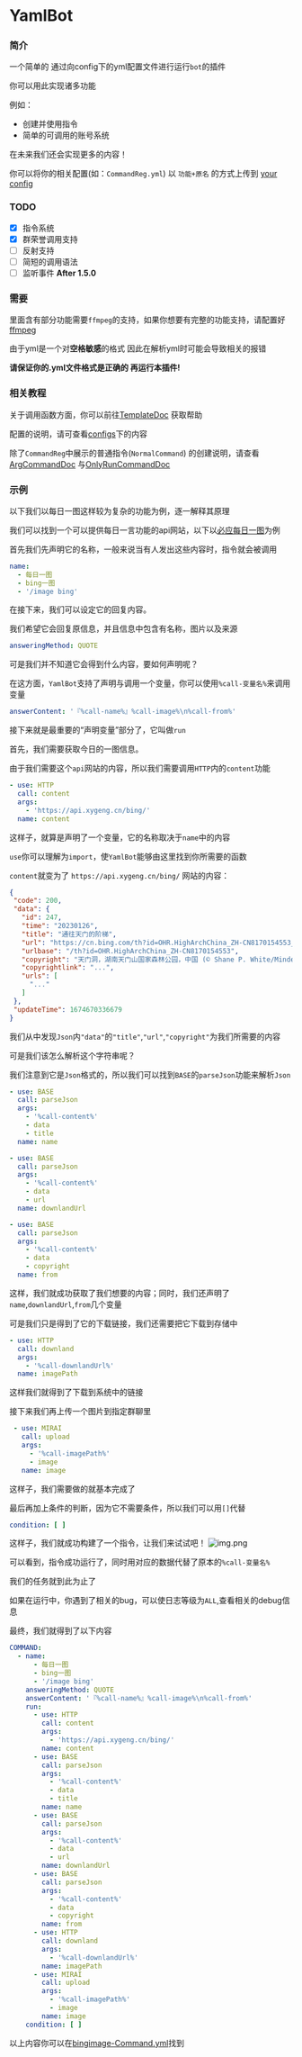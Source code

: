 # YamlBot

### 简介

一个简单的 通过向config下的yml配置文件进行运行`bot`的插件

你可以用此实现诸多功能

例如：

- 创建并使用指令
- 简单的可调用的账号系统

在未来我们还会实现更多的内容！

你可以将你的相关配置(如：`CommandReg.yml`) 以 `功能+原名`
的方式上传到 [your config](https://github.com/PigeonYuze/YamlBot/tree/master/your-config)

### TODO

- [x] 指令系统
- [x] 群荣誉调用支持
- [ ] 反射支持
- [ ] 简短的调用语法
- [ ] 监听事件 **After 1.5.0**

### 需要

里面含有部分功能需要`ffmpeg`的支持，如果你想要有完整的功能支持，请配置好[ffmpeg](https://github.com/FFmpeg/FFmpeg)

由于yml是一个对****空格敏感****的格式 因此在解析yml时可能会导致相关的报错

**请保证你的.yml文件格式是正确的 再运行本插件!**

### 相关教程

关于调用函数方面，你可以前往[TemplateDoc](https://github.com/PigeonYuze/YamlBot/blob/3d15eee0f68095835e8c9990029251941722d68d/docs/TemplateDoc.md)
获取帮助

配置的说明，请可查看[configs](docs/config)下的内容

除了`CommandReg`中展示的普通指令(`NormalCommand`)
的创建说明，请查看[ArgCommandDoc](https://github.com/PigeonYuze/YamlBot/blob/3d15eee0f68095835e8c9990029251941722d68d/docs/ArgCommandDoc.md)
与[OnlyRunCommandDoc](https://github.com/PigeonYuze/YamlBot/blob/3d15eee0f68095835e8c9990029251941722d68d/docs/OnlyRunCommandDoc.md)

### 示例

以下我们以每日一图这样较为复杂的功能为例，逐一解释其原理

我们可以找到一个可以提供每日一言功能的api网站，以下以[必应每日一图](https://api.xygeng.cn/bing/`)为例

首先我们先声明它的名称，一般来说当有人发出这些内容时，指令就会被调用

```yaml
name:
  - 每日一图
  - bing一图
  - '/image bing'
```

在接下来，我们可以设定它的回复内容。

我们希望它会回复原信息，并且信息中包含有名称，图片以及来源

```yaml
answeringMethod: QUOTE
```

可是我们并不知道它会得到什么内容，要如何声明呢？

在这方面，`YamlBot`支持了声明与调用一个变量，你可以使用`%call-变量名%`来调用变量

```yaml
answerContent: '『%call-name%』%call-image%\n%call-from%'
```

接下来就是最重要的“声明变量”部分了，它叫做`run`

首先，我们需要获取今日的一图信息。

由于我们需要这个`api`网站的内容，所以我们需要调用`HTTP`内的`content`功能

```yaml
- use: HTTP
  call: content
  args:
    - 'https://api.xygeng.cn/bing/'
  name: content
```

这样子，就算是声明了一个变量，它的名称取决于`name`中的内容

`use`你可以理解为`import`，使`YamlBot`能够由这里找到你所需要的函数

`content`就变为了 `https://api.xygeng.cn/bing/` 网站的内容：

 ```json
{
  "code": 200,
  "data": {
    "id": 247,
    "time": "20230126",
    "title": "通往天门的阶梯",
    "url": "https://cn.bing.com/th?id=OHR.HighArchChina_ZH-CN8170154553_1920x1080.jpg&rf=LaDigue_1920x1080.jpg&pid=hp",
    "urlbase": "/th?id=OHR.HighArchChina_ZH-CN8170154553",
    "copyright": "天门洞，湖南天门山国家森林公园，中国 (© Shane P. White/Minden Pictures)",
    "copyrightlink": "...",
    "urls": [
      "..."
    ]
  },
  "updateTime": 1674670336679
}
```

我们从中发现`Json`内`"data"`的`"title"`,`"url"`,`"copyright"`为我们所需要的内容

可是我们该怎么解析这个字符串呢？

我们注意到它是`Json`格式的，所以我们可以找到`BASE`的`parseJson`功能来解析`Json`

```yaml
- use: BASE
  call: parseJson
  args:
    - '%call-content%'
    - data
    - title
  name: name

- use: BASE
  call: parseJson
  args:
    - '%call-content%'
    - data
    - url
  name: downlandUrl

- use: BASE
  call: parseJson
  args:
    - '%call-content%'
    - data
    - copyright
  name: from
```

这样，我们就成功获取了我们想要的内容；同时，我们还声明了`name`,`downlandUrl`,`from`几个变量

可是我们只是得到了它的下载链接，我们还需要把它下载到存储中

```yaml
- use: HTTP
  call: downland
  args:
    - '%call-downlandUrl%'
  name: imagePath
```

这样我们就得到了下载到系统中的链接

接下来我们再上传一个图片到指定群聊里

```yaml
 - use: MIRAI
   call: upload
   args:
     - '%call-imagePath%'
     - image
   name: image
```

这样子，我们需要做的就基本完成了

最后再加上条件的判断，因为它不需要条件，所以我们可以用`[]`代替

```yaml
condition: [ ]
```

这样子，我们就成功构建了一个指令，让我们来试试吧！
![img.png](docs/img.png)

可以看到，指令成功运行了，同时用对应的数据代替了原本的`%call-变量名%`

我们的任务就到此为止了

如果在运行中，你遇到了相关的bug，可以使日志等级为`ALL`,查看相关的debug信息

最终，我们就得到了以下内容

```yaml
COMMAND:
  - name:
      - 每日一图
      - bing一图
      - '/image bing'
    answeringMethod: QUOTE
    answerContent: '『%call-name%』%call-image%\n%call-from%'
    run:
      - use: HTTP
        call: content
        args:
          - 'https://api.xygeng.cn/bing/'
        name: content
      - use: BASE
        call: parseJson
        args:
          - '%call-content%'
          - data
          - title
        name: name
      - use: BASE
        call: parseJson
        args:
          - '%call-content%'
          - data
          - url
        name: downlandUrl
      - use: BASE
        call: parseJson
        args:
          - '%call-content%'
          - data
          - copyright
        name: from
      - use: HTTP
        call: downland
        args:
          - '%call-downlandUrl%'
        name: imagePath
      - use: MIRAI
        call: upload
        args:
          - '%call-imagePath%'
          - image
        name: image
    condition: [ ]
```

以上内容你可以在[bingimage-Command.yml](https://github.com/PigeonYuze/YamlBot/blob/master/your-config/bingimage-Command.yml)找到